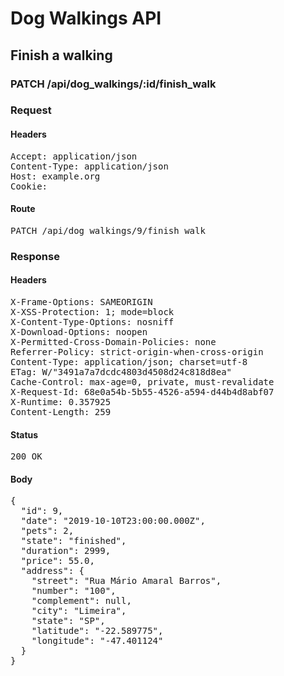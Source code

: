 # Dog Walkings API

## Finish a walking

### PATCH /api/dog_walkings/:id/finish_walk
### Request

#### Headers

<pre>Accept: application/json
Content-Type: application/json
Host: example.org
Cookie: </pre>

#### Route

<pre>PATCH /api/dog_walkings/9/finish_walk</pre>

### Response

#### Headers

<pre>X-Frame-Options: SAMEORIGIN
X-XSS-Protection: 1; mode=block
X-Content-Type-Options: nosniff
X-Download-Options: noopen
X-Permitted-Cross-Domain-Policies: none
Referrer-Policy: strict-origin-when-cross-origin
Content-Type: application/json; charset=utf-8
ETag: W/&quot;3491a7a7dcdc4803d4508d24c818d8ea&quot;
Cache-Control: max-age=0, private, must-revalidate
X-Request-Id: 68e0a54b-5b55-4526-a594-d44b4d8abf07
X-Runtime: 0.357925
Content-Length: 259</pre>

#### Status

<pre>200 OK</pre>

#### Body

<pre>{
  "id": 9,
  "date": "2019-10-10T23:00:00.000Z",
  "pets": 2,
  "state": "finished",
  "duration": 2999,
  "price": 55.0,
  "address": {
    "street": "Rua Mário Amaral Barros",
    "number": "100",
    "complement": null,
    "city": "Limeira",
    "state": "SP",
    "latitude": "-22.589775",
    "longitude": "-47.401124"
  }
}</pre>
